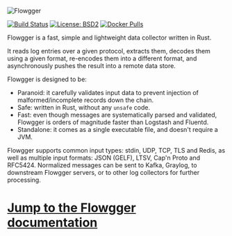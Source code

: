 

![Flowgger](https://raw.github.com/awslabs/flowgger/master/flowgger.png)

[![Build Status](https://travis-ci.org/awslabs/flowgger.svg?branch=master)](https://travis-ci.org/awslabs/flowgger) [![License: BSD2](https://img.shields.io/badge/License-BSD2-brightgreen.svg)](https://github.com/jedisct1/flowgger/blob/master/LICENSE) [![Docker Pulls](https://img.shields.io/docker/pulls/mashape/kong.svg)](https://hub.docker.com/r/jedisct1/flowgger)

Flowgger is a fast, simple and lightweight data collector written in Rust.

It reads log entries over a given protocol, extracts them, decodes them using a
given format, re-encodes them into a different format, and asynchronously pushes
the result into a remote data store.

Flowgger is designed to be:
- Paranoid: it carefully validates input data to prevent injection of
malformed/incomplete records down the chain.
- Safe: written in Rust, without any `unsafe` code.
- Fast: even though messages are systematically parsed and validated, Flowgger
is orders of magnitude faster than Logstash and Fluentd.
- Standalone: it comes as a single executable file, and doesn't require a JVM.

Flowgger supports common input types: stdin, UDP, TCP, TLS and Redis,
as well as multiple input formats: JSON (GELF), LTSV, Cap'n Proto and
RFC5424. Normalized messages can be sent to Kafka, Graylog, to downstream
Flowgger servers, or to other log collectors for further processing.

# [Jump to the Flowgger documentation](https://github.com/jedisct1/flowgger/wiki)
